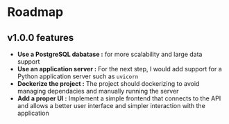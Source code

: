 # Roadmap

## v1.0.0 features

- **Use a PostgreSQL dabatase :** for more scalability and large data support
- **Use an application server :** For the next step, I would add support for a Python application server such as `uvicorn`
- **Dockerize the project :** The project should dockerizing to avoid managing dependacies and manually running the server
- **Add a proper UI :** Implement a simple frontend that connects to the API and allows a better user interface and simpler interaction with the application